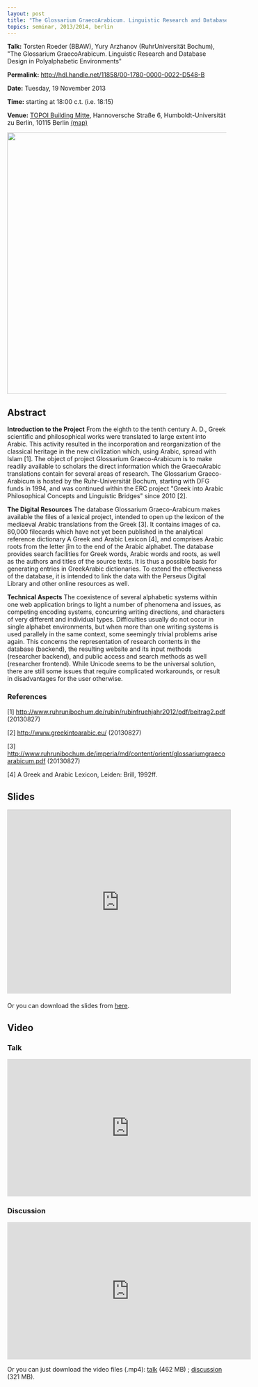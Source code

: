 ```yaml
---
layout: post
title: "The Glossarium Graeco­Arabicum. Linguistic Research and Database Design in Polyalphabetic Environments"
topics: seminar, 2013/2014, berlin
---
```


**Talk:** Torsten Roeder (BBAW), Yury Arzhanov (Ruhr­Universität Bochum), "The Glossarium Graeco­Arabicum. Linguistic Research and Database Design in Polyalphabetic Environments"

**Permalink:** <http://hdl.handle.net/11858/00-1780-0000-0022-D548-B>

**Date:** Tuesday, 19 November 2013

**Time:** starting at 18:00 c.t. (i.e. 18:15)

**Venue:** [TOPOI Building Mitte](http://www.topoi.org/buildings/), Hannoversche Straße 6, Humboldt-Universität zu Berlin, 10115 Berlin [(map)](http://maps.google.de/maps?f=q&source=s_q&hl=de&geocode=&q=berlin+hannoversche+stra%C3%9Fe+6&sll=51.151786,10.415039&sspn=24.62582,42.626953&ie=UTF8&t=h&z=16&iwloc=A)

<img src="/berlin/files/arabic_scholars.jpg" width="600px"/>

<br />

## Abstract

**Introduction to the Project**
From the eighth to the tenth century A. D., Greek scientific and philosophical works were translated to large extent into Arabic. This activity resulted in the incorporation and reorganization of the classical heritage in the new civilization which, using Arabic, spread with Islam \[1\]. The object of project Glossarium Graeco-Arabicum
is to make readily available to scholars the direct information which the GraecoArabic translations contain for several areas of research. The Glossarium Graeco-Arabicum is hosted by the Ruhr-Universität Bochum, starting with DFG funds in 1994, and was continued within the ERC project "Greek into Arabic Philosophical Concepts and Linguistic Bridges" since 2010 \[2\].

**The Digital Resources**
The database Glossarium Graeco-Arabicum makes available the files of a lexical project, intended to open up the lexicon of the mediaeval Arabic translations from the Greek \[3\]. It contains images of ca. 80,000 filecards which have not yet been published in the analytical reference dictionary A Greek and Arabic Lexicon \[4\], and comprises Arabic roots from the letter jîm to the end of the Arabic alphabet. The database provides search facilities for Greek words, Arabic words and roots, as well as the authors and titles of the source texts. It is thus a possible basis for generating entries in GreekArabic dictionaries. To extend the effectiveness of the database, it is intended to link the data with the Perseus Digital Library and other online resources as well.

**Technical Aspects**
The coexistence of several alphabetic systems within one web application brings to light a number of phenomena and issues, as competing encoding systems, concurring writing directions, and characters of very different and individual types. Difficulties usually do not occur in single alphabet environments, but when more than one writing systems is used parallely in the same context, some seemingly trivial problems arise again. This concerns the representation of research contents in the database (backend), the resulting website and its input methods (researcher backend), and public access and search methods as well (researcher frontend). While Unicode seems to be the universal solution, there are still some issues that require complicated workarounds, or result in disadvantages for the user otherwise.

### References

\[1\] <http://www.ruhrunibochum.de/rubin/rubinfruehjahr2012/pdf/beitrag2.pdf> (20130827)

\[2\] <http://www.greekintoarabic.eu/> (20130827)

\[3\] <http://www.ruhrunibochum.de/imperia/md/content/orient/glossariumgraecoarabicum.pdf> (20130827)

\[4\] A Greek and Arabic Lexicon, Leiden: Brill, 1992ff.

## Slides

<iframe src="http://de.slideshare.net/slideshow/embed_code/29118743" width="512" height="421" frameborder="0" marginwidth="0" marginheight="0" scrolling="no" style="border:1px solid #CCC;border-width:1px 1px 0;margin-bottom:5px"> </iframe>

Or you can download the slides from [here](/berlin/files/slides/dcsb_roeder-arzhanov_2013-11-19.pdf).

## Video

### Talk

<iframe width="560" height="315" src="http://www.youtube.com/embed/PQwEJzcgcu0" frameborder="0"> </iframe>

### Discussion

<iframe width="560" height="315" src="http://www.youtube.com/embed/DDQJW06M1tE" frameborder="0"> </iframe>

Or you can just download the video files (.mp4): [talk](/berlin/files/videos/2013-2014/dcsb_roeder-arzhanov_talk.mp4) (462 MB) ; [discussion](/berlin/files/videos/2013-2014/dcsb_roeder-arzhanov_discussion.mp4) (321 MB).
